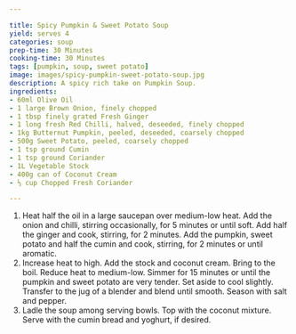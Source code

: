 ```yaml
---

title: Spicy Pumpkin & Sweet Potato Soup
yield: serves 4
categories: soup
prep-time: 30 Minutes
cooking-time: 30 Minutes
tags: [pumpkin, soup, sweet potato]
image: images/spicy-pumpkin-sweet-potato-soup.jpg
description: A spicy rich take on Pumpkin Soup.
ingredients:
- 60ml Olive Oil
- 1 large Brown Onion, finely chopped
- 1 tbsp finely grated Fresh Ginger
- 1 long fresh Red Chilli, halved, deseeded, finely chopped
- 1kg Butternut Pumpkin, peeled, deseeded, coarsely chopped
- 500g Sweet Potato, peeled, coarsely chopped
- 1 tsp ground Cumin
- 1 tsp ground Coriander
- 1L Vegetable Stock
- 400g can of Coconut Cream
- ⅓ cup Chopped Fresh Coriander

---
```




1.  Heat half the oil in a large saucepan over medium-low heat. Add the onion and chilli, stirring occasionally, for 5 minutes or until soft. Add half the ginger and cook, stirring, for 2 minutes. Add the pumpkin, sweet potato and half the cumin and cook, stirring, for 2 minutes or until aromatic.
2. Increase heat to high. Add the stock and coconut cream. Bring to the boil. Reduce heat to medium-low. Simmer for 15 minutes or until the pumpkin and sweet potato are very tender. Set aside to cool slightly. Transfer to the jug of a blender and blend until smooth. Season with salt and pepper.
4. Ladle the soup among serving bowls. Top with the coconut mixture. Serve with the cumin bread and yoghurt, if desired.
